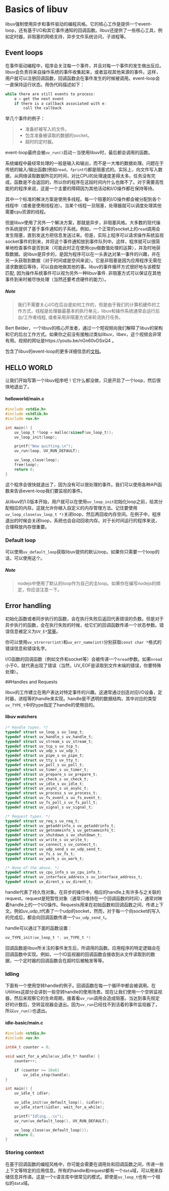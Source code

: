 # Basics of libuv

libuv强制使用异步和事件驱动的编程风格。它的核心工作是提供一个event-loop，还有基于I/O和其它事件通知的回调函数。libuv还提供了一些核心工具，例如定时器，非阻塞的网络支持，异步文件系统访问，子进程等。  

## Event loops

在事件驱动编程中，程序会关注每一个事件，并且对每一个事件的发生做出反应。libuv会负责将来自操作系统的事件收集起来，或者监视其他来源的事件。这样，用户就可以注册回调函数，回调函数会在事件发生的时候被调用。event-loop会一直保持运行状态。用伪代码描述如下：  

```c
while there are still events to process:
    e = get the next event
    if there is a callback associated with e:
        call the callback
```

举几个事件的例子：  
>* 准备好被写入的文件。  
>* 包含准备被读取的数据的socket。  
>* 超时的定时器。  

event-loop最终会被`uv_run()`启动－当使用libuv时，最后都会调用的函数。  

系统编程中最经常处理的一般是输入和输出，而不是一大堆的数据处理。问题在于传统的输入/输出函数(例如`read`，`fprintf`)都是阻塞式的。实际上，向文件写入数据，从网络读取数据所花的时间，对比CPU的处理速度差得太多。任务没有完成，函数是不会返回的，所以你的程序在这段时间内什么也做不了。对于需要高性能的的程序来说，这是一个主要的障碍因为其他活动和I/O操作都在保持等待。 

其中一个标准的解决方案是使用多线程。每一个阻塞的I/O操作都会被分配到各个线程中（或者是使用线程池）。当某个线程一旦阻塞，处理器就可以调度处理其他需要cpu资源的线程。  

但是libuv使用了另外一个解决方案，那就是异步，非阻塞风格。大多数的现代操作系统提供了基于事件通知的子系统。例如，一个正常的socket上的`read`调用会发生阻塞，直到发送方把信息发送过来。但是，实际上程序可以请求操作系统监视socket事件的到来，并将这个事件通知放到事件队列中。这样，程序就可以很简单地检查事件是否到来（可能此时正在使用cpu做数值处理的运算），并及时地获取数据。说libuv是异步的，是因为程序可以在一头表达对某一事件的兴趣，并在另一头获取到数据（对于时间或是空间来说）。它是非阻塞是因为应用程序无需在请求数据后等待，可以自由地做其他的事。libuv的事件循环方式很好地与该模型匹配, 因为操作系统事件可以视为另外一种libuv事件. 非阻塞方式可以保证在其他事件到来时被尽快处理（当然还要考虑硬件的能力）。  

##### Note
>我们不需要关心I/O在后台是如何工作的，但是由于我们的计算机硬件的工作方式，线程是处理器最基本的执行单元，libuv和操作系统通常会运行后台/工作者线程, 或者采用非阻塞方式来轮流执行任务。  

Bert Belder，一个libuv的核心开发者，通过一个短视频向我们解释了libuv的架构和它的后台工作方式。如果你之前没有接触过类似libuv，libev，这个视频会非常有用。视频的网址是https://youtu.be/nGn60vDSxQ4 。

包含了libuv的event-loop的更多详细信息的[文档](http://docs.libuv.org/en/v1.x/design.html#the-i-o-loop)。  

## HELLO WORLD

让我们开始写第一个libuv程序吧！它什么都没做，只是开启了一个loop，然后很快地退出了。  

#### helloworld/main.c

```c
#include <stdio.h>
#include <stdlib.h>
#include <uv.h>

int main() {
    uv_loop_t *loop = malloc(sizeof(uv_loop_t));
    uv_loop_init(loop);

    printf("Now quitting.\n");
    uv_run(loop, UV_RUN_DEFAULT);

    uv_loop_close(loop);
    free(loop);
    return 0;
}
```

这个程序会很快就退出了，因为没有可以很处理的事件。我们可以使用各种API函数来告诉event-loop我们要监视的事件。  

从libuv的1.0版本开始，用户就可以在使用`uv_loop_init`初始化loop之前，给其分配相应的内存。这就允许你植入自定义的内存管理方法。记住要使用`uv_loop_close(uv_loop_t *)`关闭loop，然后再回收内存空间。在例子中，程序退出的时候会关闭loop，系统也会自动回收内存。对于长时间运行的程序来说，合理释放内存很重要。   

### Default loop

可以使用`uv_default_loop`获取libuv提供的默认loop。如果你只需要一个loop的话，可以使用这个。  

##### Note

>nodejs中使用了默认的loop作为自己的主loop。如果你在编写nodejs的绑定，你应该注意一下。  

## Error handling

初始化函数或者同步执行的函数，会在执行失败后返回代表错误的负数。但是对于异步执行的函数，会在执行失败的时候，给它们的回调函数传递一个状态参数。错误信息被定义为`UV_E*`[常量](http://docs.libuv.org/en/v1.x/errors.html#error-constants)。  

你可以使用`uv_strerror(int)`和`uv_err_name(int)`分别获取`const char *`格式的错误信息和错误名字。  

I/O函数的回调函数（例如文件和socket等）会被传递一个`nread`参数。如果`nread`小于0，就代表出现了错误（当然，UV_EOF是读取到文件末端的错误，你要特殊处理）。  

##Handles and Requests

libuv的工作建立在用户表达对特定事件的兴趣。这通常通过创造对应I/O设备，定时器，进程等的handle来实现。handle是不透明的数据结构，其中对应的类型`uv_TYPE_t`中的type指定了handle的使用目的。  

#### libuv watchers

```c
/* Handle types. */
typedef struct uv_loop_s uv_loop_t;
typedef struct uv_handle_s uv_handle_t;
typedef struct uv_stream_s uv_stream_t;
typedef struct uv_tcp_s uv_tcp_t;
typedef struct uv_udp_s uv_udp_t;
typedef struct uv_pipe_s uv_pipe_t;
typedef struct uv_tty_s uv_tty_t;
typedef struct uv_poll_s uv_poll_t;
typedef struct uv_timer_s uv_timer_t;
typedef struct uv_prepare_s uv_prepare_t;
typedef struct uv_check_s uv_check_t;
typedef struct uv_idle_s uv_idle_t;
typedef struct uv_async_s uv_async_t;
typedef struct uv_process_s uv_process_t;
typedef struct uv_fs_event_s uv_fs_event_t;
typedef struct uv_fs_poll_s uv_fs_poll_t;
typedef struct uv_signal_s uv_signal_t;

/* Request types. */
typedef struct uv_req_s uv_req_t;
typedef struct uv_getaddrinfo_s uv_getaddrinfo_t;
typedef struct uv_getnameinfo_s uv_getnameinfo_t;
typedef struct uv_shutdown_s uv_shutdown_t;
typedef struct uv_write_s uv_write_t;
typedef struct uv_connect_s uv_connect_t;
typedef struct uv_udp_send_s uv_udp_send_t;
typedef struct uv_fs_s uv_fs_t;
typedef struct uv_work_s uv_work_t;

/* None of the above. */
typedef struct uv_cpu_info_s uv_cpu_info_t;
typedef struct uv_interface_address_s uv_interface_address_t;
typedef struct uv_dirent_s uv_dirent_t;
```

handle代表了持久性对象。在异步的操作中，相应的handle上有许多与之关联的request。request是短暂性对象（通常只维持在一个回调函数的时间），通常对映着handle上的一个I/O操作。Requests用来在初始函数和回调函数之间，传递上下文。例如uv_udp_t代表了一个udp的socket，然而，对于每一个向socket的写入的完成后，都会向回调函数传递一个`uv_udp_send_t`。  

handle可以通过下面的函数设置：  

```c
uv_TYPE_init(uv_loop_t *, uv_TYPE_t *)
```

回调函数是libuv所关注的事件发生后，所调用的函数。应用程序的特定逻辑会在回调函数中实现。例如，一个IO监视器的回调函数会接收到从文件读取到的数据，一个定时器的回调函数会在超时后被触发等等。  

### Idling

下面有一个使用空转handle的例子。回调函数在每一个循环中都会被调用。在Utilities这部分会讲到一些空转handle的使用场景。现在让我们使用一个空转监视器，然后来观察它的生命周期，接着看`uv_run`调用会造成阻塞。当达到事先规定好的计数后，空转监视器会退出。因为`uv_run`已经找不到活着的事件监视器了，所以`uv_run()`也退出。  

#### idle-basic/main.c

```c
#include <stdio.h>
#include <uv.h>

int64_t counter = 0;

void wait_for_a_while(uv_idle_t* handle) {
    counter++;

    if (counter >= 10e6)
        uv_idle_stop(handle);
}

int main() {
    uv_idle_t idler;

    uv_idle_init(uv_default_loop(), &idler);
    uv_idle_start(&idler, wait_for_a_while);

    printf("Idling...\n");
    uv_run(uv_default_loop(), UV_RUN_DEFAULT);

    uv_loop_close(uv_default_loop());
    return 0;
}

```

### Storing context

在基于回调函数的编程风格中，你可能会需要在调用处和回调函数之间，传递一些上下文等特定的应用信息。所有的handle和request都有一个`data`域，可以用来存储信息并传递。这是一个c语言库中很常见的模式。即使是`uv_loop_t`也有一个相似的`data`域。	  

